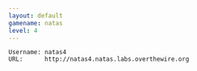 ```yaml
---
layout: default
gamename: natas
level: 4
---
```

    Username: natas4
    URL:      http://natas4.natas.labs.overthewire.org
